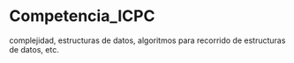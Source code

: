 # Competencia_ICPC
complejidad, estructuras de datos, algoritmos para recorrido de estructuras de datos, etc.
